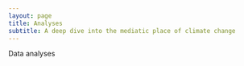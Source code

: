 ```yaml
---
layout: page
title: Analyses
subtitle: A deep dive into the mediatic place of climate change
---
```


Data analyses
